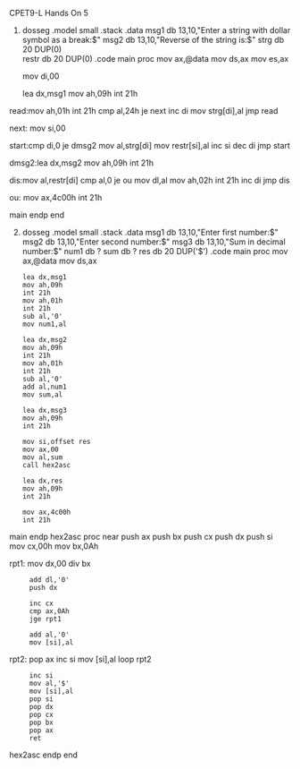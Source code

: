 CPET9-L Hands On 5
1. dosseg
      .model small
      .stack
      .data
           msg1 db 13,10,"Enter a string with dollar symbol as a break:$"
           msg2 db 13,10,"Reverse of the string is:$"
           strg db 20 DUP(0)                              
           restr db 20 DUP(0)
      .code
 main proc
      mov ax,@data
      mov ds,ax
      mov es,ax

      mov di,00

      lea dx,msg1
      mov ah,09h
      int 21h

 read:mov ah,01h
      int 21h
      cmp al,24h
      je next
      inc di
      mov strg[di],al
      jmp read

next: mov si,00

start:cmp di,0
      je dmsg2
      mov al,strg[di]
      mov restr[si],al
      inc si
      dec di
      jmp start

dmsg2:lea dx,msg2
      mov ah,09h
      int 21h

  dis:mov al,restr[di]
      cmp al,0
      je ou
      mov dl,al
      mov ah,02h
      int 21h
      inc di
      jmp dis
      
  ou: mov ax,4c00h
      int 21h

 main endp
      end

2. dosseg
      .model small
      .stack
      .data
           msg1 db 13,10,"Enter first number:$"
           msg2 db 13,10,"Enter second number:$"
           msg3 db 13,10,"Sum in decimal number:$"
           num1 db ?
           sum db ?
           res db 20 DUP('$')
      .code
 main  proc
       mov ax,@data
       mov ds,ax

       lea dx,msg1
       mov ah,09h
       int 21h
       mov ah,01h
       int 21h
       sub al,'0'
       mov num1,al

       lea dx,msg2
       mov ah,09h
       int 21h
       mov ah,01h
       int 21h
       sub al,'0'
       add al,num1
       mov sum,al

       lea dx,msg3
       mov ah,09h
       int 21h

       mov si,offset res
       mov ax,00
       mov al,sum
       call hex2asc

       lea dx,res
       mov ah,09h
       int 21h

       mov ax,4c00h
       int 21h

 main  endp
 hex2asc proc near
         push ax
         push bx
         push cx
         push dx
         push si
         mov cx,00h
         mov bx,0Ah

   rpt1: mov dx,00
         div bx

         add dl,'0'
         push dx

         inc cx
         cmp ax,0Ah
         jge rpt1

         add al,'0'
         mov [si],al
   rpt2: pop ax
         inc si
         mov [si],al
         loop rpt2

         inc si
         mov al,'$'
         mov [si],al
         pop si
         pop dx
         pop cx
         pop bx
         pop ax
         ret
 hex2asc endp
       end